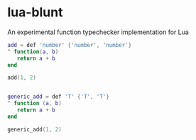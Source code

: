 # lua-blunt

An experimental function typechecker implementation for Lua

```lua
add = def 'number' {'number', 'number'}
^ function(a, b)
   return a + b
end

add(1, 2)


generic_add = def 'T' {'T', 'T'}
^ function (a, b)
   return a + b
end

generic_add(1, 2)
```
